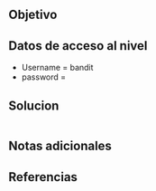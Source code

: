 ## Objetivo

## Datos de acceso al nivel
* Username = bandit
* password = 
## Solucion
````bash

````
## Notas adicionales
## Referencias
